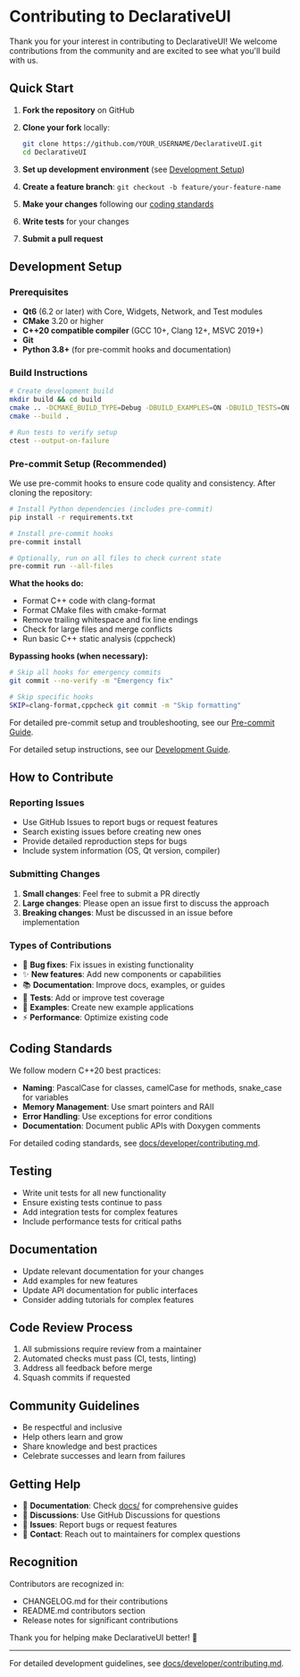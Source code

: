 # Contributing to DeclarativeUI

Thank you for your interest in contributing to DeclarativeUI! We welcome contributions from the community and are excited to see what you'll build with us.

## Quick Start

1. **Fork the repository** on GitHub
2. **Clone your fork** locally:

   ```bash
   git clone https://github.com/YOUR_USERNAME/DeclarativeUI.git
   cd DeclarativeUI
   ```

3. **Set up development environment** (see [Development Setup](#development-setup))
4. **Create a feature branch**: `git checkout -b feature/your-feature-name`
5. **Make your changes** following our [coding standards](#coding-standards)
6. **Write tests** for your changes
7. **Submit a pull request**

## Development Setup

### Prerequisites

- **Qt6** (6.2 or later) with Core, Widgets, Network, and Test modules
- **CMake** 3.20 or higher
- **C++20 compatible compiler** (GCC 10+, Clang 12+, MSVC 2019+)
- **Git**
- **Python 3.8+** (for pre-commit hooks and documentation)

### Build Instructions

```bash
# Create development build
mkdir build && cd build
cmake .. -DCMAKE_BUILD_TYPE=Debug -DBUILD_EXAMPLES=ON -DBUILD_TESTS=ON
cmake --build .

# Run tests to verify setup
ctest --output-on-failure
```

### Pre-commit Setup (Recommended)

We use pre-commit hooks to ensure code quality and consistency. After cloning the repository:

```bash
# Install Python dependencies (includes pre-commit)
pip install -r requirements.txt

# Install pre-commit hooks
pre-commit install

# Optionally, run on all files to check current state
pre-commit run --all-files
```

**What the hooks do:**

- Format C++ code with clang-format
- Format CMake files with cmake-format
- Remove trailing whitespace and fix line endings
- Check for large files and merge conflicts
- Run basic C++ static analysis (cppcheck)

**Bypassing hooks (when necessary):**

```bash
# Skip all hooks for emergency commits
git commit --no-verify -m "Emergency fix"

# Skip specific hooks
SKIP=clang-format,cppcheck git commit -m "Skip formatting"
```

For detailed pre-commit setup and troubleshooting, see our [Pre-commit Guide](docs/developer/pre-commit-guide.md).

For detailed setup instructions, see our [Development Guide](docs/developer/contributing.md).

## How to Contribute

### Reporting Issues

- Use GitHub Issues to report bugs or request features
- Search existing issues before creating new ones
- Provide detailed reproduction steps for bugs
- Include system information (OS, Qt version, compiler)

### Submitting Changes

1. **Small changes**: Feel free to submit a PR directly
2. **Large changes**: Please open an issue first to discuss the approach
3. **Breaking changes**: Must be discussed in an issue before implementation

### Types of Contributions

- 🐛 **Bug fixes**: Fix issues in existing functionality
- ✨ **New features**: Add new components or capabilities
- 📚 **Documentation**: Improve docs, examples, or guides
- 🧪 **Tests**: Add or improve test coverage
- 🎨 **Examples**: Create new example applications
- ⚡ **Performance**: Optimize existing code

## Coding Standards

We follow modern C++20 best practices:

- **Naming**: PascalCase for classes, camelCase for methods, snake_case for variables
- **Memory Management**: Use smart pointers and RAII
- **Error Handling**: Use exceptions for error conditions
- **Documentation**: Document public APIs with Doxygen comments

For detailed coding standards, see [docs/developer/contributing.md](docs/developer/contributing.md).

## Testing

- Write unit tests for all new functionality
- Ensure existing tests continue to pass
- Add integration tests for complex features
- Include performance tests for critical paths

## Documentation

- Update relevant documentation for your changes
- Add examples for new features
- Update API documentation for public interfaces
- Consider adding tutorials for complex features

## Code Review Process

1. All submissions require review from a maintainer
2. Automated checks must pass (CI, tests, linting)
3. Address all feedback before merge
4. Squash commits if requested

## Community Guidelines

- Be respectful and inclusive
- Help others learn and grow
- Share knowledge and best practices
- Celebrate successes and learn from failures

## Getting Help

- 📖 **Documentation**: Check [docs/](docs/) for comprehensive guides
- 💬 **Discussions**: Use GitHub Discussions for questions
- 🐛 **Issues**: Report bugs or request features
- 📧 **Contact**: Reach out to maintainers for complex questions

## Recognition

Contributors are recognized in:

- CHANGELOG.md for their contributions
- README.md contributors section
- Release notes for significant contributions

Thank you for helping make DeclarativeUI better! 🚀

---

For detailed development guidelines, see [docs/developer/contributing.md](docs/developer/contributing.md).
